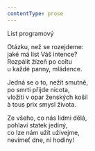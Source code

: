 ```yaml
---
contentType: prose
---
```


<section>

List programový

Otázku, než se rozejdeme:  
jaké má list Váš intence?  
Rozpálit žízeň po coîtu  
u každé panny, mládence.

</section>

<section>

Jedná se o to, nežít smutně,  
po smrti přijde nicota,  
vložiti v opar ženských košil  
à tous prix smysl života.

</section>

<section>

Ze všeho, co nás lidmi dělá,  
pohlaví statek jediný,  
co lze nám užít užívejme,  
nevímeť dne, ni hodiny!

</section>

